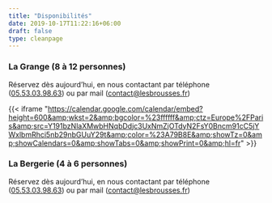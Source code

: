 ```yaml
---
title: "Disponibilités"
date: 2019-10-17T11:22:16+06:00
draft: false
type: cleanpage
---
```


### La Grange (8 à 12 personnes)

Réservez dès aujourd’hui, en nous contactant par téléphone ([05.53.03.98.63](tel:0553039863)) ou par mail ([contact@lesbrousses.fr](mailto:contact@lesbrousses.fr))

{{< iframe "https://calendar.google.com/calendar/embed?height=600&amp;wkst=2&amp;bgcolor=%23ffffff&amp;ctz=Europe%2FParis&amp;src=Y191bzNlaXMwbHNqbDdjc3UxNmZjOTdyN2FsY0Bncm91cC5jYWxlbmRhci5nb29nbGUuY29t&amp;color=%23A79B8E&amp;showTz=0&amp;showCalendars=0&amp;showTabs=0&amp;showPrint=0&amp;hl=fr" >}}

### La Bergerie (4 à 6 personnes)

Réservez dès aujourd’hui, en nous contactant par téléphone ([05.53.03.98.63](tel:0553039863)) ou par mail ([contact@lesbrousses.fr](mailto:contact@lesbrousses.fr))
